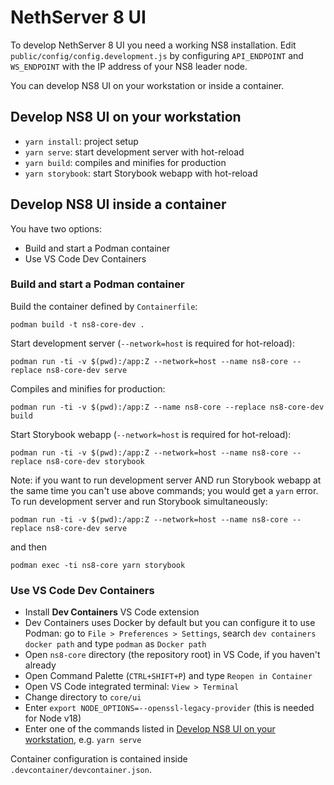# NethServer 8 UI

To develop NethServer 8 UI you need a working NS8 installation. Edit `public/config/config.development.js` by configuring `API_ENDPOINT` and `WS_ENDPOINT` with the IP address of your NS8 leader node.

You can develop NS8 UI on your workstation or inside a container.

## Develop NS8 UI on your workstation

- `yarn install`: project setup
- `yarn serve`: start development server with hot-reload
- `yarn build`: compiles and minifies for production
- `yarn storybook`: start Storybook webapp with hot-reload

## Develop NS8 UI inside a container

You have two options:
- Build and start a Podman container
- Use VS Code Dev Containers

### Build and start a Podman container

Build the container defined by `Containerfile`:

```
podman build -t ns8-core-dev .
```

Start development server (`--network=host` is required for hot-reload):
```
podman run -ti -v $(pwd):/app:Z --network=host --name ns8-core --replace ns8-core-dev serve
```

Compiles and minifies for production:
```
podman run -ti -v $(pwd):/app:Z --name ns8-core --replace ns8-core-dev build
```

Start Storybook webapp (`--network=host` is required for hot-reload):
```
podman run -ti -v $(pwd):/app:Z --network=host --name ns8-core --replace ns8-core-dev storybook
```

Note: if you want to run development server AND run Storybook webapp at the same time you can't use above commands; you would get a `yarn` error.
To run development server and run Storybook simultaneously:
```
podman run -ti -v $(pwd):/app:Z --network=host --name ns8-core --replace ns8-core-dev serve
```
and then
```
podman exec -ti ns8-core yarn storybook
```

### Use VS Code Dev Containers

- Install **Dev Containers** VS Code extension
- Dev Containers uses Docker by default but you can configure it to use Podman: go to `File > Preferences > Settings`, search `dev containers docker path` and type `podman` as `Docker path`
- Open `ns8-core` directory (the repository root) in VS Code, if you haven't already
- Open Command Palette (`CTRL+SHIFT+P`) and type `Reopen in Container`
- Open VS Code integrated terminal: `View > Terminal`
- Change directory to `core/ui`
- Enter `export NODE_OPTIONS=--openssl-legacy-provider` (this is needed for Node v18)
- Enter one of the commands listed in [Develop NS8 UI on your workstation](#develop-ns8-ui-on-your-workstation), e.g. `yarn serve`

Container configuration is contained inside `.devcontainer/devcontainer.json`.
